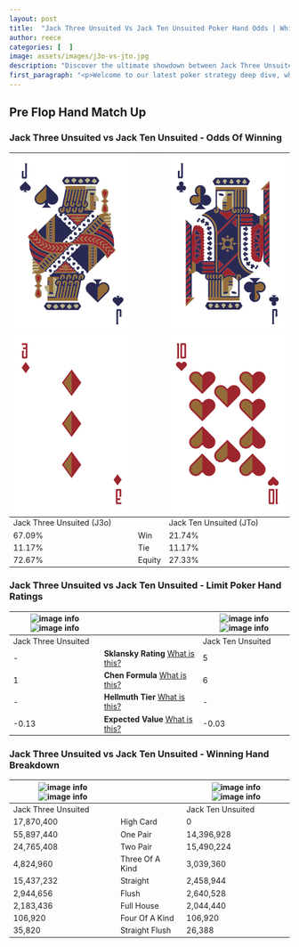 ```yaml
---
layout: post
title:  "Jack Three Unsuited Vs Jack Ten Unsuited Poker Hand Odds | Which Is The Better Hand In Poker? A Complete Guide"
author: reece
categories: [  ]
image: assets/images/j3o-vs-jto.jpg
description: "Discover the ultimate showdown between Jack Three Unsuited and Jack Ten Unsuited in poker! Uncover the odds, strategies, and scenarios where one hand triumphs over the other. Get ready to up your poker game with this thrilling analysis."
first_paragraph: "<p>Welcome to our latest poker strategy deep dive, where we're pitting two distinct hands against each other in a high-stakes showdown: Jack Three Unsuited vs Jack Ten Unsuited.</p><p>In the dynamic world of poker, every decision counts, and knowing which hand holds the upper hand is key to your success at the table.</p><p>In this article, we'll dissect these two hands, explore the scenarios where one dominates the other, and equip you with the knowledge to make strategic choices that can tip the odds in your favor.</p><p>Get ready to unravel the intriguing dynamics of these poker hands and elevate your game to new heights.</p>"
---
```




[comment]: # (sp0)

## Pre Flop Hand Match Up

<div class="table hand-ratings" markdown="1"> 



### Jack Three Unsuited vs Jack Ten Unsuited - Odds Of Winning


    
| ![image info](assets/images/hand1/j.png) ![image info](assets/images/hand1/3o.png) |  | ![image info](assets/images/hand2/j.png) ![image info](assets/images/hand2/to.png) |
| -------- | -------- | -------- |
| Jack Three Unsuited (J3o) |  | Jack Ten Unsuited (JTo) |
| 67.09% | Win | 21.74% |
| 11.17% | Tie | 11.17% |
| 72.67% | Equity | 27.33% |




[comment]: # (sp1)



### Jack Three Unsuited vs Jack Ten Unsuited - Limit Poker Hand Ratings


    
| ![image info](https://www.riverpairs.com/assets/images/hand1/j.png) ![image info](https://www.riverpairs.com/assets/images/hand1/3o.png) |  | ![image info](https://www.riverpairs.com/assets/images/hand2/j.png) ![image info](https://www.riverpairs.com/assets/images/hand2/to.png) |
| -------- | -------- | -------- |
| Jack Three Unsuited |  | Jack Ten Unsuited |
| - | **Sklansky Rating** [What is this?](/sklansky-rating-explained) | 5 |
| 1 | **Chen Formula** [What is this?](/chen-formula-explained) | 6 |
| - | **Hellmuth Tier** [What is this?](/Hellmuth-tier-explained) | - |
| -0.13 | **Expected Value** [What is this?](/expected-value-explained) | -0.03 |




[comment]: # (sp2)



### Jack Three Unsuited vs Jack Ten Unsuited - Winning Hand Breakdown


    
| ![image info](https://www.riverpairs.com/assets/images/hand1/j.png) ![image info](https://www.riverpairs.com/assets/images/hand1/3o.png) |  | ![image info](https://www.riverpairs.com/assets/images/hand2/j.png) ![image info](https://www.riverpairs.com/assets/images/hand2/to.png) |
| -------- | -------- | -------- |
| Jack Three Unsuited |  | Jack Ten Unsuited |
| 17,870,400 | High Card | 0 |
| 55,897,440 | One Pair | 14,396,928 |
| 24,765,408 | Two Pair | 15,490,224 |
| 4,824,960 | Three Of A Kind | 3,039,360 |
| 15,437,232 | Straight | 2,458,944 |
| 2,944,656 | Flush | 2,640,528 |
| 2,183,436 | Full House | 2,044,440 |
| 106,920 | Four Of A Kind | 106,920 |
| 35,820 | Straight Flush | 26,388 |




[comment]: # (sp3)



</div>

[comment]: # (sp4)



[comment]: # (sp5)

